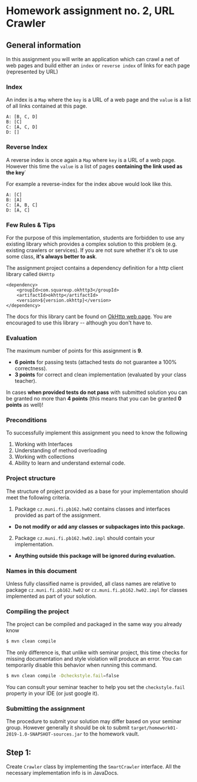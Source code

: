 Homework assignment no. 2, URL Crawler
====================================

General information
-------------------
In this assignment you will write an application which can crawl a net of web pages and build either an ```index``` or ```reverse index``` of links for each page (represented by URL)

### Index
An index is a ```Map``` where the ```key``` is a URL of a web page and the ```value``` is a list of all links contained at this page.

```
A: [B, C, D]
B: [C]
C: [A, C, D]
D: []
```

### Reverse Index
A reverse index is once again a ``Map`` where ``key`` is a URL of a web page. However this time the ```value``` is a list of pages  **containing the link used as the key**`

For example a reverse-index for the index above would look like this. 
```
A: [C]
B: [A]
C: [A, B, C]
D: [A, C]
```

### Few Rules & Tips
For the purpose of this implementation, students are forbidden to use any existing library which provides a complex solution to this problem (e.g. existing crawlers or services).
If you are not sure whether it's ok to use some class, **it's always better to ask**.

The assignment project contains a dependency definition for a http client library called ```OkHttp```

```
<dependency>
    <groupId>com.squareup.okhttp3</groupId>
    <artifactId>okhttp</artifactId>
    <version>${version.okhttp}</version>
</dependency>
```

The docs for this library cant be found on [OkHttp web page](https://square.github.io/okhttp/). You are encouraged to use this library -- although you don't have to. 

### Evaluation
The maximum number of points for this assignment is **9**.

- **6 points** for passing tests (attached tests do not guarantee a 100% correctness).
- **3 points** for correct and clean implementation (evaluated by your class teacher).


In cases **when provided tests do not pass** with submitted solution you can be granted no more than **4 points** (this means that you can be granted **0 points** as well)!

### Preconditions
To successfully implement this assignment you need to know the following

1. Working with Interfaces
2. Understanding of method overloading
3. Working with collections
4. Ability to learn and understand external code. 

### Project structure
The structure of project provided as a base for your implementation should meet the following criteria.

1. Package ```cz.muni.fi.pb162.hw02``` contains classes and interfaces provided as part of the assignment.
  - **Do not modify or add any classes or subpackages into this package.**
2. Package  ```cz.muni.fi.pb162.hw02.impl``` should contain your implementation.
  - **Anything outside this package will be ignored during evaluation.**

### Names in this document
Unless fully classified name is provided, all class names are relative to  package ```cz.muni.fi.pb162.hw02``` or ```cz.muni.fi.pb162.hw02.impl``` for classes implemented as part of your solution.

### Compiling the project
The project can be compiled and packaged in the same way you already know 

```bash
$ mvn clean compile
```

The only difference is, that unlike with seminar project, this time checks for missing documentation and style violation will produce an error. 
You can temporarily disable this behavior when running this command. 

```bash
$ mvn clean compile -Dcheckstyle.fail=false
```

You can consult your seminar teacher to help you set the ```checkstyle.fail``` property in your IDE (or just google it). 


### Submitting the assignment
The procedure to submit your solution may differ based on your seminar group. However generally it should be ok to submit ```target/homework01-2019-1.0-SNAPSHOT-sources.jar``` to the homework vault.

Step 1: 
---------------------------
Create ```Crawler``` class by implementing the ```SmartCrawler``` interface. 
All the necessary implementation info is in JavaDocs. 

